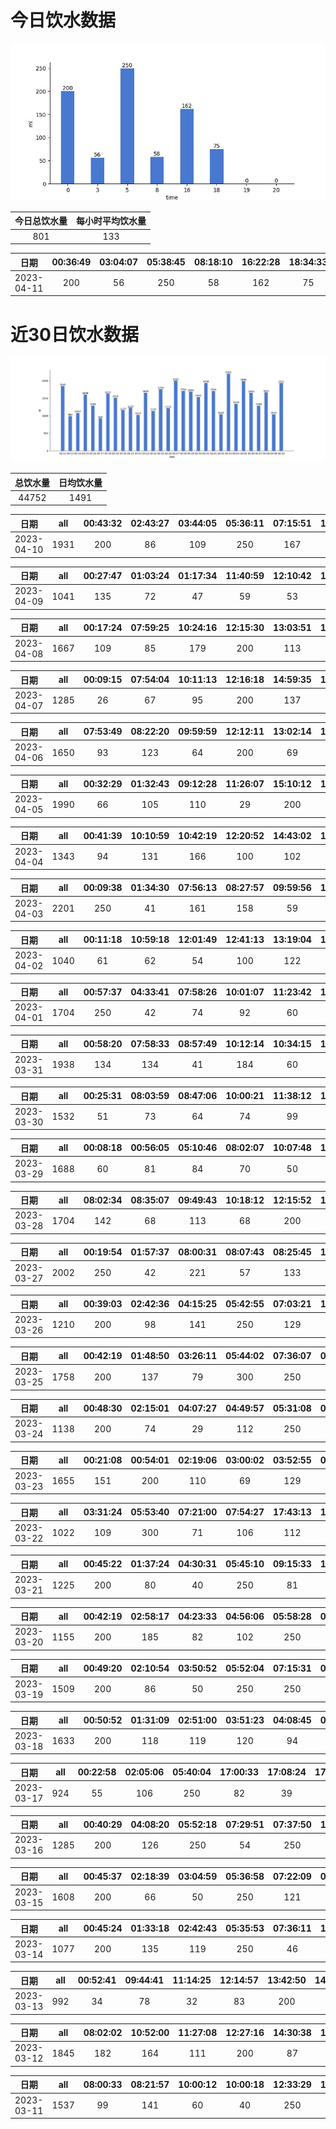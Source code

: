 # 今日饮水数据

<div align=center>
<img src="today.jpg" style="zoom: 100%;" />

| 今日总饮水量 | 每小时平均饮水量 |
| :----: | :----: |
| 801 | 133 |
</div>

| 日期 | 00:36:49 | 03:04:07 | 05:38:45 | 08:18:10 | 16:22:28 | 18:34:33 |
| :----: | :----: | :----: | :----: | :----: | :----: | :----: |
| 2023-04-11 | 200 | 56 | 250 | 58 | 162 | 75 |

# 近30日饮水数据

<div align=center>
<img src="30.jpg"style="zoom: 100%;" />

| 总饮水量 | 日均饮水量 |
| :----: | :----: |
| 44752 | 1491 |
</div>

| 日期 | all | 00:43:32 | 02:43:27 | 03:44:05 | 05:36:11 | 07:15:51 | 14:53:28 | 15:59:06 | 16:04:15 | 16:24:31 | 16:53:29 | 17:44:43 | 20:29:19 | 21:23:25 | 21:55:29 | 22:26:12 |
| :----: | :----: | :----: | :----: | :----: | :----: | :----: | :----: | :----: | :----: | :----: | :----: | :----: | :----: | :----: | :----: | :----: |
| 2023-04-10 | 1931 | 200 | 86 | 109 | 250 | 167 | 119 | 200 | 85 | 108 | 111 | 100 | 105 | 89 | 135 | 67 |

| 日期 | all | 00:27:47 | 01:03:24 | 01:17:34 | 11:40:59 | 12:10:42 | 13:28:28 | 14:08:42 | 15:20:33 | 16:39:36 | 17:12:36 | 19:06:05 | 23:00:02 |
| :----: | :----: | :----: | :----: | :----: | :----: | :----: | :----: | :----: | :----: | :----: | :----: | :----: | :----: |
| 2023-04-09 | 1041 | 135 | 72 | 47 | 59 | 53 | 300 | 118 | 78 | 22 | 19 | 61 | 77 |

| 日期 | all | 00:17:24 | 07:59:25 | 10:24:16 | 12:15:30 | 13:03:51 | 14:37:01 | 15:12:06 | 16:34:26 | 17:12:08 | 18:50:49 | 20:01:38 | 21:42:14 | 23:14:43 |
| :----: | :----: | :----: | :----: | :----: | :----: | :----: | :----: | :----: | :----: | :----: | :----: | :----: | :----: | :----: |
| 2023-04-08 | 1667 | 109 | 85 | 179 | 200 | 113 | 65 | 35 | 99 | 200 | 128 | 111 | 250 | 93 |

| 日期 | all | 00:09:15 | 07:54:04 | 10:11:13 | 12:16:18 | 14:59:35 | 16:10:02 | 18:48:42 | 20:18:28 | 21:25:51 | 22:36:50 | 23:19:16 | 23:45:29 |
| :----: | :----: | :----: | :----: | :----: | :----: | :----: | :----: | :----: | :----: | :----: | :----: | :----: | :----: |
| 2023-04-07 | 1285 | 26 | 67 | 95 | 200 | 137 | 66 | 99 | 250 | 103 | 82 | 90 | 70 |

| 日期 | all | 07:53:49 | 08:22:20 | 09:59:59 | 12:12:11 | 13:02:14 | 14:59:32 | 17:08:26 | 20:19:04 | 20:54:05 | 21:24:14 | 22:23:45 | 23:23:31 |
| :----: | :----: | :----: | :----: | :----: | :----: | :----: | :----: | :----: | :----: | :----: | :----: | :----: | :----: |
| 2023-04-06 | 1650 | 93 | 123 | 64 | 200 | 69 | 180 | 200 | 158 | 75 | 100 | 250 | 138 |

| 日期 | all | 00:32:29 | 01:32:43 | 09:12:28 | 11:26:07 | 15:10:12 | 16:10:26 | 16:48:42 | 17:32:53 | 18:02:57 | 19:00:55 | 19:49:28 | 20:56:41 | 21:39:54 | 22:09:53 | 23:33:53 | 23:37:57 |
| :----: | :----: | :----: | :----: | :----: | :----: | :----: | :----: | :----: | :----: | :----: | :----: | :----: | :----: | :----: | :----: | :----: | :----: |
| 2023-04-05 | 1990 | 66 | 105 | 110 | 29 | 200 | 77 | 111 | 129 | 132 | 137 | 105 | 400 | 80 | 83 | 110 | 116 |

| 日期 | all | 00:41:39 | 10:10:59 | 10:42:19 | 12:20:52 | 14:43:02 | 17:18:35 | 17:58:46 | 20:47:38 | 21:43:32 | 23:13:29 |
| :----: | :----: | :----: | :----: | :----: | :----: | :----: | :----: | :----: | :----: | :----: | :----: |
| 2023-04-04 | 1343 | 94 | 131 | 166 | 100 | 102 | 200 | 146 | 82 | 250 | 72 |

| 日期 | all | 00:09:38 | 01:34:30 | 07:56:13 | 08:27:57 | 09:59:56 | 12:13:26 | 14:59:42 | 17:20:23 | 17:35:55 | 18:46:10 | 19:57:07 | 20:42:20 | 21:35:54 | 22:34:43 | 23:04:30 | 23:25:33 | 23:43:27 |
| :----: | :----: | :----: | :----: | :----: | :----: | :----: | :----: | :----: | :----: | :----: | :----: | :----: | :----: | :----: | :----: | :----: | :----: | :----: |
| 2023-04-03 | 2201 | 250 | 41 | 161 | 158 | 59 | 200 | 141 | 200 | 92 | 91 | 96 | 101 | 56 | 250 | 156 | 45 | 104 |

| 日期 | all | 00:11:18 | 10:59:18 | 12:01:49 | 12:41:13 | 13:19:04 | 14:21:36 | 16:39:34 | 17:19:43 | 19:59:43 | 21:29:14 | 21:47:28 | 23:20:26 |
| :----: | :----: | :----: | :----: | :----: | :----: | :----: | :----: | :----: | :----: | :----: | :----: | :----: | :----: |
| 2023-04-02 | 1040 | 61 | 62 | 54 | 100 | 122 | 77 | 130 | 60 | 71 | 200 | 59 | 44 |

| 日期 | all | 00:57:37 | 04:33:41 | 07:58:26 | 10:01:07 | 11:23:42 | 12:09:14 | 12:58:51 | 16:52:29 | 17:17:32 | 18:27:12 | 18:56:07 | 19:27:58 | 20:27:41 | 22:15:52 | 23:18:50 |
| :----: | :----: | :----: | :----: | :----: | :----: | :----: | :----: | :----: | :----: | :----: | :----: | :----: | :----: | :----: | :----: | :----: |
| 2023-04-01 | 1704 | 250 | 42 | 74 | 92 | 60 | 250 | 53 | 119 | 200 | 66 | 107 | 126 | 97 | 100 | 68 |

| 日期 | all | 00:58:20 | 07:58:33 | 08:57:49 | 10:12:14 | 10:34:15 | 12:19:35 | 13:15:59 | 14:38:23 | 17:22:15 | 18:00:13 | 20:30:00 | 20:55:01 | 22:28:44 | 22:31:13 | 22:42:07 | 22:56:10 | 23:01:57 | 23:16:55 |
| :----: | :----: | :----: | :----: | :----: | :----: | :----: | :----: | :----: | :----: | :----: | :----: | :----: | :----: | :----: | :----: | :----: | :----: | :----: | :----: |
| 2023-03-31 | 1938 | 134 | 134 | 41 | 184 | 60 | 200 | 136 | 41 | 114 | 156 | 250 | 70 | 34 | 109 | 114 | 31 | 99 | 31 |

| 日期 | all | 00:25:31 | 08:03:59 | 08:47:06 | 10:00:21 | 11:38:12 | 12:15:43 | 13:21:00 | 15:01:33 | 17:21:13 | 18:54:49 | 20:04:00 | 21:18:06 | 23:18:34 |
| :----: | :----: | :----: | :----: | :----: | :----: | :----: | :----: | :----: | :----: | :----: | :----: | :----: | :----: | :----: |
| 2023-03-30 | 1532 | 51 | 73 | 64 | 74 | 99 | 200 | 128 | 128 | 200 | 75 | 143 | 250 | 47 |

| 日期 | all | 00:08:18 | 00:56:05 | 05:10:46 | 08:02:07 | 10:07:48 | 11:45:18 | 12:12:48 | 13:05:31 | 15:17:33 | 17:15:18 | 19:15:40 | 20:23:27 | 21:11:32 | 23:05:43 | 23:35:40 |
| :----: | :----: | :----: | :----: | :----: | :----: | :----: | :----: | :----: | :----: | :----: | :----: | :----: | :----: | :----: | :----: | :----: |
| 2023-03-29 | 1688 | 60 | 81 | 84 | 70 | 50 | 71 | 200 | 96 | 103 | 200 | 127 | 109 | 250 | 126 | 61 |

| 日期 | all | 08:02:34 | 08:35:07 | 09:49:43 | 10:18:12 | 12:15:52 | 13:01:42 | 13:49:36 | 15:02:21 | 16:12:02 | 17:14:13 | 17:40:19 | 18:54:44 | 21:36:55 | 22:20:59 | 23:02:57 |
| :----: | :----: | :----: | :----: | :----: | :----: | :----: | :----: | :----: | :----: | :----: | :----: | :----: | :----: | :----: | :----: | :----: |
| 2023-03-28 | 1704 | 142 | 68 | 113 | 68 | 200 | 88 | 101 | 55 | 81 | 200 | 110 | 75 | 89 | 250 | 64 |

| 日期 | all | 00:19:54 | 01:57:37 | 08:00:31 | 08:07:43 | 08:25:45 | 10:13:30 | 12:09:31 | 13:11:09 | 15:51:49 | 16:34:57 | 17:41:19 | 19:03:31 | 20:43:11 | 22:46:56 |
| :----: | :----: | :----: | :----: | :----: | :----: | :----: | :----: | :----: | :----: | :----: | :----: | :----: | :----: | :----: | :----: |
| 2023-03-27 | 2002 | 250 | 42 | 221 | 57 | 133 | 37 | 200 | 105 | 159 | 75 | 200 | 110 | 163 | 250 |

| 日期 | all | 00:39:03 | 02:42:36 | 04:15:25 | 05:42:55 | 07:03:21 | 15:52:15 | 16:42:37 | 20:13:58 | 20:43:29 | 21:42:00 | 22:54:02 |
| :----: | :----: | :----: | :----: | :----: | :----: | :----: | :----: | :----: | :----: | :----: | :----: | :----: |
| 2023-03-26 | 1210 | 200 | 98 | 141 | 250 | 129 | 78 | 59 | 106 | 56 | 59 | 34 |

| 日期 | all | 00:42:19 | 01:48:50 | 03:26:11 | 05:44:02 | 07:36:07 | 08:25:01 | 17:00:16 | 18:23:20 | 19:14:52 | 19:48:34 | 21:31:19 | 23:14:55 |
| :----: | :----: | :----: | :----: | :----: | :----: | :----: | :----: | :----: | :----: | :----: | :----: | :----: | :----: |
| 2023-03-25 | 1758 | 200 | 137 | 79 | 300 | 250 | 95 | 99 | 200 | 76 | 102 | 122 | 98 |

| 日期 | all | 00:48:30 | 02:15:01 | 04:07:27 | 04:49:57 | 05:31:08 | 07:25:33 | 16:38:58 | 16:47:11 | 17:39:16 | 19:03:49 | 19:21:59 | 23:10:15 |
| :----: | :----: | :----: | :----: | :----: | :----: | :----: | :----: | :----: | :----: | :----: | :----: | :----: | :----: |
| 2023-03-24 | 1138 | 200 | 74 | 29 | 112 | 250 | 112 | 5 | 5 | 56 | 136 | 49 | 110 |

| 日期 | all | 00:21:08 | 00:54:01 | 02:19:06 | 03:00:02 | 03:52:55 | 04:35:47 | 05:32:09 | 08:43:28 | 18:51:32 | 19:51:31 | 20:58:19 | 21:03:52 | 21:11:29 |
| :----: | :----: | :----: | :----: | :----: | :----: | :----: | :----: | :----: | :----: | :----: | :----: | :----: | :----: | :----: |
| 2023-03-23 | 1655 | 151 | 200 | 110 | 69 | 129 | 86 | 250 | 59 | 200 | 95 | 82 | 95 | 129 |

| 日期 | all | 03:31:24 | 05:53:40 | 07:21:00 | 07:54:27 | 17:43:13 | 18:33:59 | 19:20:22 | 19:51:29 |
| :----: | :----: | :----: | :----: | :----: | :----: | :----: | :----: | :----: | :----: |
| 2023-03-22 | 1022 | 109 | 300 | 71 | 106 | 112 | 134 | 83 | 107 |

| 日期 | all | 00:45:22 | 01:37:24 | 04:30:31 | 05:45:10 | 09:15:33 | 18:19:49 | 19:12:08 | 20:24:19 | 22:42:45 |
| :----: | :----: | :----: | :----: | :----: | :----: | :----: | :----: | :----: | :----: | :----: |
| 2023-03-21 | 1225 | 200 | 80 | 40 | 250 | 81 | 200 | 144 | 125 | 105 |

| 日期 | all | 00:42:19 | 02:58:17 | 04:23:33 | 04:56:06 | 05:58:28 | 07:51:03 | 17:18:35 | 20:28:55 | 22:44:15 |
| :----: | :----: | :----: | :----: | :----: | :----: | :----: | :----: | :----: | :----: | :----: |
| 2023-03-20 | 1155 | 200 | 185 | 82 | 102 | 250 | 39 | 87 | 67 | 143 |

| 日期 | all | 00:49:20 | 02:10:54 | 03:50:52 | 05:52:04 | 07:15:31 | 08:27:27 | 08:41:38 | 18:32:49 | 21:35:49 | 23:25:22 | 23:53:47 |
| :----: | :----: | :----: | :----: | :----: | :----: | :----: | :----: | :----: | :----: | :----: | :----: | :----: |
| 2023-03-19 | 1509 | 200 | 86 | 50 | 250 | 250 | 99 | 101 | 250 | 98 | 53 | 72 |

| 日期 | all | 00:50:52 | 01:31:09 | 02:51:00 | 03:51:23 | 04:08:45 | 06:08:56 | 06:16:22 | 08:00:20 | 17:52:05 | 18:47:53 | 19:06:20 | 21:02:47 |
| :----: | :----: | :----: | :----: | :----: | :----: | :----: | :----: | :----: | :----: | :----: | :----: | :----: | :----: |
| 2023-03-18 | 1633 | 200 | 118 | 119 | 120 | 94 | 125 | 250 | 99 | 107 | 100 | 118 | 183 |

| 日期 | all | 00:22:58 | 02:05:06 | 05:40:04 | 17:00:33 | 17:08:24 | 17:45:01 | 18:21:26 | 19:54:37 | 20:32:32 |
| :----: | :----: | :----: | :----: | :----: | :----: | :----: | :----: | :----: | :----: | :----: |
| 2023-03-17 | 924 | 55 | 106 | 250 | 82 | 39 | 81 | 97 | 102 | 112 |

| 日期 | all | 00:40:29 | 04:08:20 | 05:52:18 | 07:29:51 | 07:37:50 | 18:00:58 | 20:02:16 | 20:31:12 | 22:02:56 | 23:12:26 |
| :----: | :----: | :----: | :----: | :----: | :----: | :----: | :----: | :----: | :----: | :----: | :----: |
| 2023-03-16 | 1285 | 200 | 126 | 250 | 54 | 250 | 96 | 43 | 78 | 73 | 115 |

| 日期 | all | 00:45:37 | 02:18:39 | 03:04:59 | 05:36:58 | 07:22:09 | 08:41:03 | 16:41:17 | 17:56:03 | 18:27:43 | 19:18:28 | 19:48:23 | 20:29:40 | 23:06:32 | 23:40:06 |
| :----: | :----: | :----: | :----: | :----: | :----: | :----: | :----: | :----: | :----: | :----: | :----: | :----: | :----: | :----: | :----: |
| 2023-03-15 | 1608 | 200 | 66 | 50 | 250 | 121 | 43 | 200 | 200 | 54 | 101 | 33 | 59 | 121 | 110 |

| 日期 | all | 00:45:24 | 01:33:18 | 02:42:43 | 05:35:53 | 07:36:11 | 17:33:04 | 18:46:54 | 22:23:46 | 23:57:36 |
| :----: | :----: | :----: | :----: | :----: | :----: | :----: | :----: | :----: | :----: | :----: |
| 2023-03-14 | 1077 | 200 | 135 | 119 | 250 | 46 | 105 | 88 | 68 | 66 |

| 日期 | all | 00:52:41 | 09:44:41 | 11:14:25 | 12:14:57 | 13:42:50 | 14:13:08 | 14:48:30 | 15:05:40 | 16:42:58 | 20:25:30 | 21:00:16 | 22:35:22 |
| :----: | :----: | :----: | :----: | :----: | :----: | :----: | :----: | :----: | :----: | :----: | :----: | :----: | :----: |
| 2023-03-13 | 992 | 34 | 78 | 32 | 83 | 200 | 33 | 128 | 95 | 74 | 103 | 32 | 100 |

| 日期 | all | 08:02:02 | 10:52:00 | 11:27:08 | 12:27:16 | 14:30:38 | 17:32:13 | 18:02:41 | 19:48:28 | 20:56:57 | 21:20:15 | 21:43:14 | 22:39:29 | 23:09:23 | 23:44:35 |
| :----: | :----: | :----: | :----: | :----: | :----: | :----: | :----: | :----: | :----: | :----: | :----: | :----: | :----: | :----: | :----: |
| 2023-03-12 | 1845 | 182 | 164 | 111 | 200 | 87 | 101 | 103 | 84 | 92 | 100 | 250 | 192 | 97 | 82 |

| 日期 | all | 08:00:33 | 08:21:57 | 10:00:12 | 10:00:18 | 12:33:29 | 13:05:05 | 15:30:20 | 17:14:16 | 20:01:12 | 22:03:39 | 22:56:39 | 23:58:00 |
| :----: | :----: | :----: | :----: | :----: | :----: | :----: | :----: | :----: | :----: | :----: | :----: | :----: | :----: |
| 2023-03-11 | 1537 | 99 | 141 | 60 | 40 | 250 | 61 | 66 | 250 | 138 | 250 | 72 | 110 |

